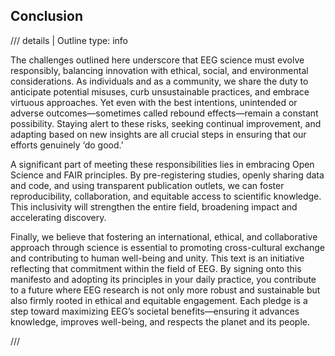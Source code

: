 ## Conclusion

/// details | Outline
    type: info

The challenges outlined here underscore that EEG science must evolve responsibly, balancing innovation with ethical, social, and environmental considerations. As individuals and as a community, we share the duty to anticipate potential misuses, curb unsustainable practices, and embrace virtuous approaches. Yet even with the best intentions, unintended or adverse outcomes—sometimes called rebound effects—remain a constant possibility. Staying alert to these risks, seeking continual improvement, and adapting based on new insights are all crucial steps in ensuring that our efforts genuinely ‘do good.’

A significant part of meeting these responsibilities lies in embracing Open Science and FAIR principles. By pre-registering studies, openly sharing data and code, and using transparent publication outlets, we can foster reproducibility, collaboration, and equitable access to scientific knowledge. This inclusivity will strengthen the entire field, broadening impact and accelerating discovery.

Finally, we believe that fostering an international, ethical, and collaborative approach through science is essential to promoting cross-cultural exchange and contributing to human well-being and unity. This text is an initiative reflecting that commitment within the field of EEG. By signing onto this manifesto and adopting its principles in your daily practice, you contribute to a future where EEG research is not only more robust and sustainable but also firmly rooted in ethical and equitable engagement. Each pledge is a step toward maximizing EEG’s societal benefits—ensuring it advances knowledge, improves well-being, and respects the planet and its people.

///